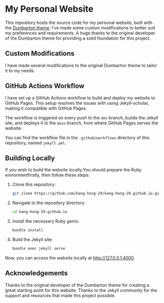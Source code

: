 # My Personal Website

This repository hosts the source code for my personal website, built with the [Dumbarton theme](https://github.com/tcbutler320/Jekyll-Theme-Dumbarton). I've made some custom modifications to better suit my preferences and requirements. A huge thanks to the original developer of the Dumbarton theme for providing a solid foundation for this project.

## Custom Modifications

I have made several modifications to the original Dumbarton theme to tailor it to my needs. 

## GitHub Actions Workflow

I have set up a GitHub Actions workflow to build and deploy my website to GitHub Pages. This setup resolves the issues with using Jekyll-scholar, making it compatible with GitHub Pages.

The workflow is triggered on every push to the `dev` branch, builds the Jekyll site, and deploys it to the `main` branch, from where GitHub Pages serves the website.

You can find the workflow file in the `.github/workflows` directory of this repository, named `jekyll.yml`.

## Building Locally

If you wish to build the website locally.You should prepare the Ruby enviormentfirstly, then follow these steps:

1. Clone this repository:
   ```bash
   git clone https://github.com/kang-hong-29/kang-hong-29.github.io.git
2. Navigate to the repository directory:
   ```bash 
   cd kang-hong-29.github.io
3. Install the necessary Ruby gems:
   ```bash
   bundle install
4. Build the Jekyll site:
   ```bash
   bundle exec jekyll serve
Now, you can access the website locally at http://127.0.0.1:4000.

## Acknowledgements

Thanks to the original developer of the Dumbarton theme for creating a great starting point for this website.
Thanks to the Jekyll community for the support and resources that made this project possible.
  